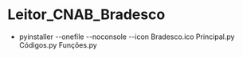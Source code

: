 # Leitor_CNAB_Bradesco
- pyinstaller --onefile --noconsole --icon Bradesco.ico Principal.py Códigos.py Funções.py
